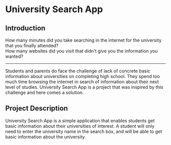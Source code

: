 # University Search App

## Introduction
How many minutes did you take searching in the internet for the university that you finally attended?   
How many websites did you visit that didn't give you the information you wanted?

---  

Students and parents do face the challenge of lack of concrete basic information about universities on completing high school. They spend too much time browsing the internet in search of information about their next level of studies. University Search App is a project that was inspired by this challenge and here comes a solution.

## Project Description
University Search App is a simple application that enables students get basic information about their universities of interest. A student will only need to enter the university name in the search box, and will be able to get basic information about the university.